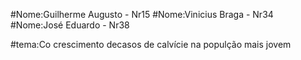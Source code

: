 #Nome:Guilherme Augusto - Nr15 
#Nome:Vinicius Braga - Nr34
#Nome:José Eduardo - Nr38

#tema:Co crescimento decasos de calvície na populção mais jovem

